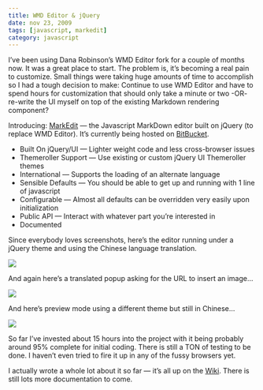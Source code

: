 ```yaml
---
title: WMD Editor & jQuery
date: nov 23, 2009
tags: [javascript, markedit]
category: javascript
---
```


I’ve been using Dana Robinson’s WMD Editor fork for a couple of months now. It was a great place to start. The problem is, it’s becoming a real pain to customize. Small things were taking huge amounts of time to accomplish so I had a tough decision to make: Continue to use WMD Editor and have to spend hours for customization that should only take a minute or two -OR- re-write the UI myself on top of the existing Markdown rendering component?

Introducing: [MarkEdit](http://bitbucket.org/tstone/jquery-markedit) — the Javascript MarkDown editor built on jQuery (to replace WMD Editor). It’s currently being hosted on [BitBucket](http://bitbucket.org/tstone/jquery-markedit/src/).

 - Built On jQuery/UI — Lighter weight code and less cross-browser issues
 - Themeroller Support — Use existing or custom jQuery UI Themeroller themes
 - International — Supports the loading of an alternate language
 - Sensible Defaults — You should be able to get up and running with 1 line of javascript
 - Configurable — Almost all defaults can be overridden very easily upon initialization
 - Public API — Interact with whatever part you’re interested in
 - Documented

Since everybody loves screenshots, here’s the editor running under a jQuery theme and using the Chinese language translation.

![](/images/wmd1.png)

And again here’s a translated popup asking for the URL to insert an image…

![](/images/wmd2.png)

And here’s preview mode using a different theme but still in Chinese…

![](/images/wmd3.png)

So far I’ve invested about 15 hours into the project with it being probably around 95% complete for initial coding. There is still a TON of testing to be done. I haven’t even tried to fire it up in any of the fussy browsers yet.

I actually wrote a whole lot about it so far — it’s all up on the [Wiki](http://bitbucket.org/tstone/jquery-markedit/wiki/Home). There is still lots more documentation to come.
